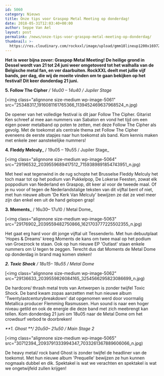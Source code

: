 ```yaml
---
id: 5060
category: Nieuws
title: Onze tips voor Graspop Metal Meeting op donderdag!
date: 2018-05-31T12:03:40+00:00
author: Seppe Van Ael
layout: post
permalink: /news/onze-tips-voor-graspop-metal-meeting-op-donderdag/
thumbnail: >-
  https://res.cloudinary.com/rockxxl/image/upload/gmm18lineup1200x16972-5.jpg
---
```

**Het is weer bijna zover: Graspop Metal Meeting! De heilige grond in Dessel wordt van 21 tot 24 juni weer omgetoverd tot het walhalla van de Belgische metal fan, en ver daarbuiten. RockXXL deelt met jullie vijf bands, per dag, die wij de moeite vinden om te gaan bekijken op het festival! Dit keer donderdag 21 juni.**

**5. Follow The Cipher** _/ 14u00 – 14u40 / Jupiler Stage_

[<img class="alignnone size-medium wp-image-5061" src="25348317_1916081161765366_1139452469637968524_n.jpg)

De opener van het volledige festival is dit jaar Follow The Cipher. Gitarist Ken schreef al mee aan nummers van Sabaton en vond het tijd om een eigen power metalband op poten te zetten, met deze Follow The Cipher als gevolg. Met de toekomst als centrale thema zet Follow The Cipher eveneens de eerste stapjes naar hun toekomst als band. Kom kennis maken met enkele zeer aanstekelijke nummers!



**4. Fleddy Melculy**_ / 19u05 – 19u55 / Jupiler Stage_

[<img class="alignnone size-medium wp-image-5064" src="29196532_2039559689417512_7159389891854743951_n.jpg)

Met heel wat tegenwind in de rug schopte het Brusselse Fleddy Melculy het toch maar tot op het podium van Pukkelpop, De Lokerse Feesten, zowat elk poppodium van Nederland en Graspop, dit keer al voor de tweede maal. Of je nu voor of tegen de Nederlandstalige teksten van dit vijftal bent of niet, met hun nieuwe album 'De Kerk Van Melculy' bewijzen ze dat ze veel meer zijn dan enkel een uit de hand gelopen grap!



**3. Moments**_ / 16u30– 17u10 / Metal Dome_

[<img class="alignnone size-medium wp-image-5063" src="29176902_2039559482750866_1621703777225502355_n.jpg)

Het gaat erg hard voor dit jonge vijftal uit Tessenderlo. Met hun debuutplaat 'Hopes & Dreams' kreeg Moments de kans om twee maal op het podium van Groezrock te staan. Ook op hun nieuwe EP 'Outlast' staan enkele nummers om U tegen te zeggen. Terecht dus dat Moments de Metal Dome op donderdag in brand mag komen steken!



_**2. Toxic Shock** / 18u15– 18u55 / Metal Dome_

[<img class="alignnone size-medium wp-image-5062" src="29136633_2039559826084165_3254566295823086699_n.jpg)

De hardcore/ thrash metal trots van Antwerpen is zonder twijfel Toxic Shock. De band kwam zopas aanzetten met hun nieuwe album 'Twentylastcenturybreakdown' dat opgenomen werd door voormalig Metallica producer Flemming Rasmussen. Hun sound is naar een hoger niveau getild en ook de energie die deze band met zich meebrengt kan tellen. Kom donderdag 21 juni om 18u05 naar de Metal Dome om het crowdsurf verbod te doorbreken!



_**1. Ghost **/ 20u50– 21u50 / Main Stage 2_

[<img class="alignnone size-medium wp-image-5065" src="30712394_2093791333994347_7033261367889606066_n.jpg)

De heavy metal/ rock band Ghost is zonder twijfel de headliner van de toekomst. Met hun nieuwe album 'Prequelle' bewijzen ze hun kunnen nogmaals dubbel en dik. Spektakel is wat we verachten en spektakel is wat we ongetwijfeld zullen krijgen!
